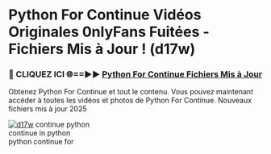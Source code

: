 # Python For Continue Vidéos Originales 0nlyFans Fuitées - Fichiers Mis à Jour ! (d17w)

<h3>🔴 CLIQUEZ ICI 🌐==►► <a href="https://tinyurl.com/2pmr4ezf" rel="nofollow">Python For Continue Fichiers Mis à Jour</a></h3>

Obtenez Python For Continue et tout le contenu. Vous pouvez maintenant accéder à toutes les vidéos et photos de Python For Continue. Nouveaux fichiers mis à jour 2025

[![d17w](https://i.imgur.com/6SNvagu.gif)](https://tinyurl.com/2pmr4ezf)
continue python<br>
continue in python<br>
python continue for